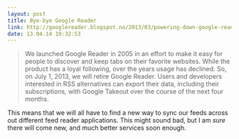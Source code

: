 ```yaml
---
layout: post
title: Bye-bye Google Reader
link: http://googlereader.blogspot.no/2013/03/powering-down-google-reader.html
date: 13.04.14 19:32:53
---
```


>We launched Google Reader in 2005 in an effort to make it easy for people to discover and keep tabs on their favorite websites. While the product has a loyal following, over the years usage has declined. So, on July 1, 2013, we will retire Google Reader. Users and developers interested in RSS alternatives can export their data, including their subscriptions, with Google Takeout over the course of the next four months.

This means that we will all have to find a new way to sync our feeds across out different feed reader applications. This might sound bad, but I am *sure* there will come new, and much better services soon enough. 